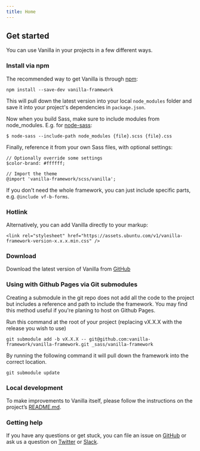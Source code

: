 ```yaml
---
title: Home
---
```


## Get started

You can use Vanilla in your projects in a few different ways.

### Install via npm

The recommended way to get Vanilla is through [npm](https://www.npmjs.com/):

`npm install --save-dev vanilla-framework`

This will pull down the latest version into your local `node_modules` folder and save it into your project's dependencies in `package.json`.

Now when you build Sass, make sure to include modules from node_modules. E.g. for [node-sass](https://github.com/sass/node-sass):

`$ node-sass --include-path node_modules {file}.scss {file}.css`

Finally, reference it from your own Sass files, with optional settings:

```
// Optionally override some settings
$color-brand: #ffffff;

// Import the theme
@import 'vanilla-framework/scss/vanilla';
```

If you don't need the whole framework, you can just include specific parts, e.g. `@include vf-b-forms`.

### Hotlink

Alternatively, you can add Vanilla directly to your markup:

`<link rel="stylesheet" href="https://assets.ubuntu.com/v1/vanilla-framework-version-x.x.x.min.css" />`

### Download

Download the latest version of Vanilla from [GitHub](https://github.com/vanilla-framework/vanilla-framework/releases/)

### Using with Github Pages via Git submodules

Creating a submodule in the git repo does not add all the code to the project but includes a reference and path to include the framework. You may find this method useful if you're planing to host on Github Pages.

Run this command at the root of your project (replacing vX.X.X with the release you wish to use)

```
git submodule add -b vX.X.X -- git@github.com:vanilla-framework/vanilla-framework.git _sass/vanilla-framework
```

By running the following command it will pull down the framework into the correct location.

```
git submodule update
```

### Local development

To make improvements to Vanilla itself, please follow the instructions on the project’s [README.md](https://github.com/vanilla-framework/vanilla-framework#vanilla-framework).

### Getting help

If you have any questions or get stuck, you can file an issue on [GitHub](https://github.com/vanilla-framework/vanilla-framework/issues/new) or ask us a question on [Twitter](https://twitter.com/vanillaframewrk) or [Slack](https://vanillaframework.slack.com).
